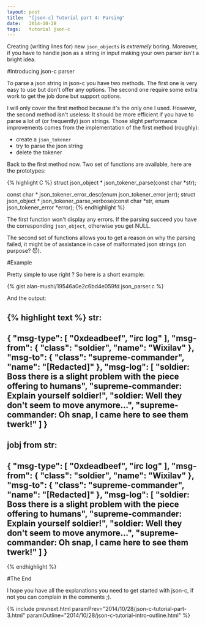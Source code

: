 ```yaml
---
layout: post
title:  "[json-c] Tutorial part 4: Parsing"
date:   2014-10-28
tags:   tutorial json-c
---
```

Creating (writing lines for) new `json_objects` is *extremely* boring. Moreover, if you have to handle json as a string in input making your own parser isn't a bright idea.

#Introducing json-c parser

To parse a json string in json-c you have two methods. The first one is very easy to use but don't offer any options. The second one require some extra work to get the job done but support options.

I will only cover the first method because it's the only one I used. However, the second method isn't useless: It should be more efficient if you have to parse a lot of (or frequently) json strings. Those slight performance improvements comes from the implementation of the first method (roughly):

- create a `json_tokener`
- try to parse the json string
- delete the tokener

Back to the first method now. Two set of functions are available, here are the prototypes:

{% highlight C %}
struct json_object * json_tokener_parse(const char *str);

const char * json_tokener_error_desc(enum json_tokener_error jerr);
struct json_object * json_tokener_parse_verbose(const char *str, enum json_tokener_error *error);
{% endhighlight %}

The first function won't display any errors. If the parsing succeed you have the corresponding `json_object`, otherwise you get NULL.

The second set of functions allows you to get a reason on why the parsing failed, it might be of assistance in case of malformated json strings (on purpose? :smiling_imp:).

#Example

Pretty simple to use right ? So here is a short example:

{% gist alan-mushi/19546a0e2c6bd4e059fd json_parser.c %}

And the output:

{% highlight text %}
str:
---
{ "msg-type": [ "0xdeadbeef", "irc log" ], 		"msg-from": { "class": "soldier", "name": "Wixilav" }, 		"msg-to": { "class": "supreme-commander", "name": "[Redacted]" }, 		"msg-log": [ 			"soldier: Boss there is a slight problem with the piece offering to humans", 			"supreme-commander: Explain yourself soldier!", 			"soldier: Well they don't seem to move anymore...", 	"supreme-commander: Oh snap, I came here to see them twerk!" 			] 		}
---

jobj from str:
---
{
   "msg-type": [
     "0xdeadbeef",
     "irc log"
   ],
   "msg-from": {
     "class": "soldier",
     "name": "Wixilav"
   },
   "msg-to": {
     "class": "supreme-commander",
     "name": "[Redacted]"
   },
   "msg-log": [
     "soldier: Boss there is a slight problem with the piece offering to humans",
     "supreme-commander: Explain yourself soldier!",
     "soldier: Well they don't seem to move anymore...",
     "supreme-commander: Oh snap, I came here to see them twerk!"
   ]
 }
---
{% endhighlight %}

#The End

I hope you have all the explanations you need to get started with json-c, if not you can complain in the comments ;).

{% include prevnext.html paramPrev="2014/10/28/json-c-tutorial-part-3.html" paramOutline="2014/10/28/json-c-tutorial-intro-outline.html" %}
